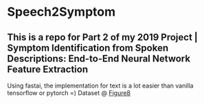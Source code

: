 # Speech2Symptom
## This is a repo for Part 2 of my 2019 Project | Symptom Identification from Spoken Descriptions: End-to-End Neural Network Feature Extraction
Using fastai, the implementation for text is a lot easier than vanilla tensorflow or pytorch =)
Dataset @ [Figure8](https://www.figure-eight.com/dataset/audio-recording-and-transcription-for-medical-scenarios/)
